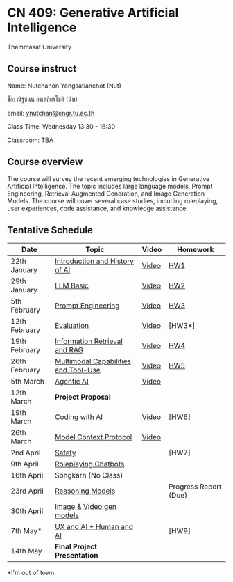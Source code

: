 # CN 409: Generative Artificial Intelligence
Thammasat University 

## Course instruct

Name: Nutchanon Yongsatianchot (Nut)

ชื่อ: ณัฐชนน ยงเสถียรโชติ (นัท)

email: ynutchan@engr.tu.ac.th

Class Time: Wednesday 13:30 - 16:30

Classroom: TBA

## Course overview 
The course will survey the recent emerging technologies in Generative Artificial Intelligence. The topic includes large language models, Prompt Engineering, Retrieval Augmented Generation, and Image Generation Models. The course will cover several case studies, including roleplaying, user experiences, code assistance, and knowledge assistance.

## Tentative Schedule

| Date  |   Topic   |  Video   | Homework |
| ----- | --------- | -------- | -------- |
| 22th January  | [Introduction and History of AI](https://docs.google.com/presentation/d/1mLymOtXZiAUXmx33MekqXzayVw1x36-Mij680x-9F_4/edit?usp=sharing)    | [Video](https://www.youtube.com/watch?v=byZbmHHMTPI&list=PLsv6S1BSj2Qt0hhATgkUMe0_fguiJDfmU&index=2)         | [HW1](https://docs.google.com/presentation/d/1mLymOtXZiAUXmx33MekqXzayVw1x36-Mij680x-9F_4/edit?usp=sharing)   |   
| 29th January  | [LLM Basic](https://docs.google.com/presentation/d/1otdPZ9RpoYTGBNWfa4CQrowG-SWhDcb2mXdU6xQss5Q/edit?usp=sharing)          | [Video](https://www.youtube.com/watch?v=qxaapM3d6BI&list=PLsv6S1BSj2Qt0hhATgkUMe0_fguiJDfmU)          | [HW2](https://colab.research.google.com/github/yongsa-nut/TU_CN409_GenAI_67_2/blob/main/CN409_HW2.ipynb)   |   
| 5th February  | [Prompt Engineering](https://docs.google.com/presentation/d/1I42C5r9kS2p9J_PFPE7N-580-bwWgMmZMw7cw8tMQDg/edit?usp=sharing)      | [Video](https://www.youtube.com/watch?v=lH8Bc4ATuF8)         | [HW3](https://colab.research.google.com/github/yongsa-nut/TU_CN409_GenAI_67_2/blob/main/CN409_HW3_Prompt_Engineering.ipynb)   |   
| 12th February | [Evaluation](https://docs.google.com/presentation/d/1nUs5U_ETiB_XJ40ja-W8TlPcvPYiTkROOMJOpg7ypLs/edit?usp=sharing)          | [Video](https://www.youtube.com/watch?v=xkGYDa3hV6E)         | [HW3*]        |
| 19th February | [Information Retrieval and RAG](https://docs.google.com/presentation/d/16OI1N-blBcp3dVCIdiBpS6MWydLpzuF-rwPOgbR5v4w/edit?usp=sharing)   | [Video](https://youtu.be/AeTgf_XNdOw)         | [HW4](https://colab.research.google.com/github/yongsa-nut/TU_CN409_GenAI_67_2/blob/main/CN_409_HW_4_RAG_and_Eval.ipynb)   |
| 26th February | [Multimodal Capabilities and Tool-Use](https://docs.google.com/presentation/d/19RwwitdVJyoxj9mXFuyQFub9QldgV9exuGu9-riYdUE/edit?usp=sharing)      | [Video](https://youtu.be/wjkTtEsCwlM)         | [HW5](https://docs.google.com/document/d/1CQePtV-Gr5XJaYNpL1BcF0bpkJHoV6QKyJpj8pFsf0c/edit?usp=sharing)   |
| 5th  March    | [Agentic AI](https://docs.google.com/presentation/d/1b9bNb5mIunuMBPIC12yfsp-pQ_b-3SGROhToGH0MSB8/edit?usp=sharing)                                |  [Video](https://youtu.be/tl9S2bGHs0I)        |    |
| 12th  March   | **Project Proposal**                      |          |         |
| 19th  March   | [Coding with AI](https://docs.google.com/presentation/d/1G6USOmqlWyHIBn5FNFWXNPUENwQpw5uBlDnesKz1YVs/edit?usp=sharing)      |  [Video](https://youtu.be/R83vbJvUC3g)        | [HW6]   |
| 26th  March   | [Model Context Protocol](https://docs.google.com/presentation/d/1L6hwCi2xMV9Rkstet9F4UwY4dhHY4N4pl0JkCmreu08/edit?usp=sharing)    | [Video](https://youtu.be/E0pQMwa0u00)        |         |
| 2nd  April    | [Safety](https://docs.google.com/presentation/d/1qeMR-1hN8ka53hejhAEO6-EA3uKL8s6SNZyXTPem-Do/edit?usp=sharing)                                    |          | [HW7]   |
| 9th  April    | [Roleplaying Chatbots](https://docs.google.com/presentation/d/1KZCC8KPZV1Wry4O6RCluWoUWjsxHfOSDYNg7r97JGNA/edit?usp=sharing)                     |          |         |
| 16th April    | Songkarn (No Class)                       |          |         |
| 23rd April    | [Reasoning Models](https://docs.google.com/presentation/d/1rx5cN6YXiiV8t_2cJ2SbeN8nBBXv-S13gNVkpb6iwjw/edit?usp=sharing)                         |          | Progress Report (Due)   |
| 30th April    | [Image & Video gen models](https://docs.google.com/presentation/d/1BPi2W9IS6XHiLHQt9ilYQJPh61qX-BOeCWOaXx0yW3M/edit?usp=sharing)                        |          |         |
| 7th  May*     | [UX and AI + Human and AI](https://docs.google.com/presentation/d/1kv0yhwd3ZVo1O3tg9k6Z4sx5zzIxD6bj1OxkSxxJ1nk/edit?usp=sharing)                 |          | [HW9]  |
| 14th May      | **Final Project Presentation**            |          |         |   

*I'm out of town.
